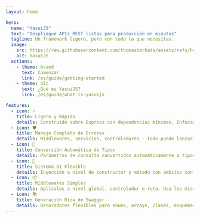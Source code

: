 ```yaml
---
layout: home

hero:
  name: "YasuiJS"
  text: "Despliegue APIs REST listas para producción en minutos"
  tagline: Un framework ligero, pero con todo lo que necesitas.
  image:
    src: https://raw.githubusercontent.com/thomasbarkats/assets/refs/heads/main/yasui/yasui-logo-mascot-opt.svg
    alt: YasuiJS
  actions:
    - theme: brand
      text: Comenzar
      link: /es/guide/getting-started
    - theme: alt
      text: ¿Qué es YasuiJS?
      link: /es/guide/what-is-yasuijs

features:
  - icon: ⚡
    title: Ligero y Rápido
    details: Construido sobre Express con dependencias mínimas. Enfocado en lo esencial sin excesos.
  - icon: 🛡️
    title: Manejo Completo de Errores
    details: Middlewares, servicios, controladores - todo puede lanzar errores sin try/catch. Manejo automático de errores en todas partes.
  - icon: 🔧
    title: Conversión Automática de Tipos
    details: Parámetros de consulta convertidos automáticamente a tipos apropiados. Incluso en middlewares.
  - icon: 🧩
    title: Sistema DI Flexible
    details: Inyección a nivel de constructor y método con ámbitos configurables para mejor control.
  - icon: 📦
    title: Middlewares Simples
    details: Aplícalos a nivel global, controlador o ruta. Usa los mismos decoradores que los controladores.
  - icon: 📚
    title: Generación Rica de Swagger
    details: Decoradores flexibles para enums, arrays, clases, esquemas OpenAPI. Generado desde tu código existente.
---
```

